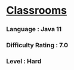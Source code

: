 # [Classrooms](https://open.kattis.com/problems/classrooms)

### Language : Java 11

### Difficulty Rating : 7.0

### Level : Hard
